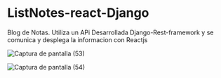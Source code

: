 # ListNotes-react-Django
Blog de Notas. 
Utiliza un APi Desarrollada Django-Rest-framework y se comunica y desplega la informacion con Reactjs

![Captura de pantalla (53)](https://user-images.githubusercontent.com/124323382/223909207-c805da1b-9423-4957-af7b-2e408b900a4b.png)


![Captura de pantalla (54)](https://user-images.githubusercontent.com/124323382/223909213-08369eb5-c813-40e3-9cca-4b44fbfb6beb.png)
